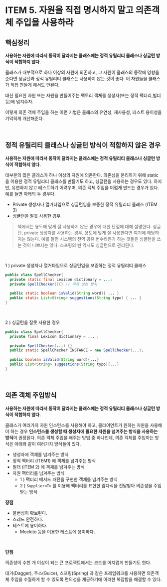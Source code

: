 # ITEM 5. 자원을 직접 명시하지 말고 의존객체 주입을 사용하라

## 핵심정리

**사용하는 자원에 따라서 동작이 달라지는 클래스에는 정적 유틸리티 클래스나 싱글턴 방식이 적합하지 않다.**<br>

클래스가 내부적으로 하나 이상의 자원에 의존하고, 그 자원이 클래스의 동작에 영향을 준다면 싱글턴과 정적 유틸리티 클래스는 사용하지 않는 것이 좋다. 이 자원들을 클래스가 직접 만들게 해서도 안된다.<br>

대신 필요한 자원 또는 자원을 만들어주는 팩토리 객체를 생성자(또는 정적 팩터리,빌더 등)에 넘겨주자.<br>

이렇게 의존 객체 주입을 하는 이런 기법은 클래스의 유연성, 재사용성, 테스트 용이성을 기막히게 개선해준다.<br>

<br>

## 정적 유틸리티 클래스나 싱글턴 방식이 적합하지 않은 경우

**사용하는 자원에 따라서 동작이 달라지는 클래스에는 정적 유틸리티 클래스나 싱글턴 방식이 적합하지 않다.**<br>

대부분의 많은 클래스가 하나 이상의 자원에 의존한다. 의존성을 분리하기 위해 static 을 이용한 정적 유틸리티 클래스를 만들기도 하고, 싱글턴을 사용하는 경우도 있다. 하지만, 유연하지 않고 테스트하기 어려우며, 의존 객체 주입을 어렵게 만드는 경우가 있다. 예를 들면 아래의 두 경우다.

- Private 생성자나 열거타입으로 싱글턴임을 보증한 정적 유틸리티 클래스 (ITEM 3)
- 싱글턴을 잘못 사용한 경우

> 책에서는 용도에 맞게 잘 사용하지 않은 경우에 대한 단점에 대해 설명한다. 싱글턴, private 생성자를 사용하는 경우, 용도에 맞게 잘 사용한다면 여기에 해당하지는 않는다. 예를 들면 시스템의 전역 공유 변수라든가 하는 것들은 싱글턴을 쓰는 것이 나쁘지는 않다. 스프링의 빈 역시도 싱글턴으로 관리된다. <br>

<br>

1 ) private 생성자나 열거타입으로 싱글턴임을 보증하는 정적 유틸리티 클래스

```java
public class SpellChecker{
  private static final Lexicon dictionary = ...;
  private SpellChecker(){} // 객체 생성 방지
  
  public static boolean isValid(String word){ ... }
  public static List<String> suggestions(String typo) { ... }
}
```

<br>

2 ) 싱글턴을 잘못 사용한 경우

```java
public class SpellChecker{
  private final Lexicon dictionary = ... ;
  
  private SpellChecker(...) {}
  public static SpellChecker INSTANCE = new SpellChecker(...);
  
  public boolean isValid(String word){...}
  public List<String> suggestions(String typo){...}
}
```

<br>

## 의존 객체 주입방식

**사용하는 자원에 따라서 동작이 달라지는 클래스에는 정적 유틸리티 클래스나 싱글턴 방식이 적합하지 않다.**<br>

클래스가 여러가지 자원 인스턴스를 사용해야 하고, 클라이언트가 원하는 자원을 사용해야 하는 경우 **인스턴스를 생성할 때 생성자에 필요한 자원을 넘겨주는 방식을 사용하는 방식**이 권장된다. 의존 객체 주입을 해주는 방법 중 하나인데, 의존 객체를 주입하는 방식은 아래와 같이 여러가지 방식들이 있다.<br>

- 생성자에 객체를 넘겨주는 방식
- 정적 팩터리 (ITEM1) 에 객체를 넘겨주는 방식
- 빌더 (ITEM 2) 에 객체를 넘겨주는 방식
- 자원 팩터리를 넘겨주는 방식
  - 1 ) 팩터리 메서드 패턴을 구현한 객체를 넘겨주는 방식
  - 2 ) `Supplier<T>` 를 이용해 팩터리를 표현한 람다식을 전달받아 의존성을 주입받는 방식



**장점**<br>

- 불변성이 확보된다.
- 스레드 안전하다.
- 테스트에 용이하다.
  - Mockito 등을 이용한 테스트에 용이하다.

<br>

**단점**<br>

의존성이 수천 개 이상이 되는 큰 프로젝트에서는 코드를 어지럽게 만들기도 한다.<br>

대거(Dagger), 주스(Guice), 스프링(Spring) 과 같은 프레임워크를 사용하면 의존객체 주입을 수월하게 할 수 있도록 편의성을 제공하기에 이러한 복잡합을 해결할 수 있다. 

